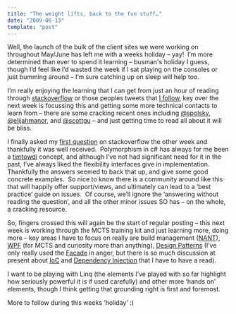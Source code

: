 ```yaml
---
title: "The weight lifts, back to the fun stuff…"
date: "2009-06-13"
template: "post"
---
```


Well, the launch of the bulk of the client sites we were working on throughout May/June has left me with a weeks holiday – yay!  I’m more determined than ever to spend it learning – busman's holiday I guess, though I’d feel like I’d wasted the week if I sat playing on the consoles or just bumming around – I’m sure catching up on sleep will help too.

I’m really enjoying the learning that I can get from just an hour of reading through [stackoverflow](http://www.stackoverflow.com/) or those peoples tweets that [I follow](http://twitter.com/friends), key over the next week is focussing this and getting some more technical contacts to learn from – there are some cracking recent ones including [@spolsky](http://twitter.com/spolsky), [@elijahmanor](http://twitter.com/elijahmanor), and [@scottgu](http://twitter.com/scottgu) – and just getting time to read all about it will be bliss.

I finally asked my [first question](http://stackoverflow.com/questions/933831/implementing-polymorphism-in-c-how-best-to-do-it) on stackoverflow the other week and thankfully it was well received.  Polymorphism in c# has always for me been a [timtowdi](http://en.wikipedia.org/wiki/There%27s_more_than_one_way_to_do_it) concept, and although I’ve not had significant need for it in the past, I’ve always liked the flexibility interfaces give in implementation.  Thankfully the answers seemed to back that up, and give some good concrete examples.  So nice to know there is a community around like this that will happily offer support/views, and ultimately can lead to a ‘best practice’ guide on issues.  Of course, we’ll ignore the ‘answering without reading the question’, and all the other minor issues SO has – on the whole, a cracking resource.

So, fingers crossed this will again be the start of regular posting – this next week is working through the MCTS training kit and just learning more, doing more – key areas I have to focus on really are build management ([NANT](http://nant.sourceforge.net/)), [WPF](http://en.wikipedia.org/wiki/Windows_Presentation_Foundation) (for MCTS and curiosity more than anything), [Design Patterns](http://www.dofactory.com/Patterns/Patterns.aspx) (I’ve only really used the [Facade](http://www.dofactory.com/Patterns/PatternFacade.aspx) in anger, but there is so much discussion at present about [IoC](http://en.wikipedia.org/wiki/Inversion_of_control) and [Dependency Injection](http://www.martinfowler.com/articles/injection.html) that I have to have a read).

I want to be playing with Linq (the elements I’ve played with so far highlight how seriously powerful it is if used carefully) and other more ‘hands on’ elements, though I think getting that grounding right is first and foremost.

More to follow during this weeks ‘holiday’ :)
